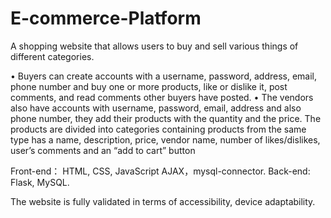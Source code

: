 # E-commerce-Platform
A shopping website that allows users to buy and sell various things of different categories. 

• Buyers can create accounts with a username, password, address, email, phone number and buy one or more products, like or dislike it, post comments, and read comments other buyers have posted.
• The vendors also have accounts with username, password, email, address and also phone number, they add their products with the quantity and the price.
The products are divided into categories containing products from the same type has a name, description, price, vendor name, number of likes/dislikes, user’s comments and an “add to cart” button

Front-end： HTML, CSS, JavaScript AJAX，mysql-connector.
Back-end: Flask, MySQL.

The website is fully validated in terms of accessibility, device adaptability.
 
